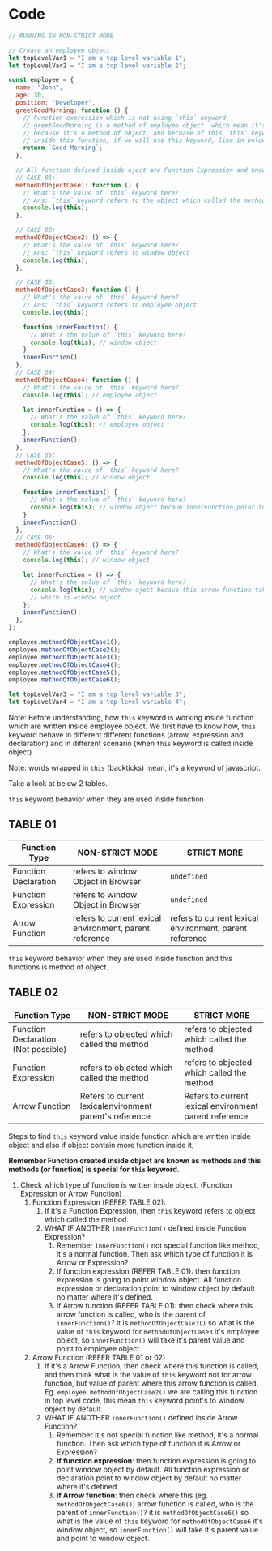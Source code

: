 # Code

```js
// RUNNING IN NON-STRICT MODE

// Create an employee object
let topLevelVar1 = "I am a top level variable 1";
let topLevelVar2 = "I am a top level variable 2";

const employee = {
  name: "John",
  age: 30,
  position: "Developer",
  greetGoodMorning: function () {
    // Function expression which is not using `this` keyword
    // greetGoodMorning is a method of employee object. which mean it's a special function
    // because it's a method of object, and becuase of this `this` keyword will work differnetly
    // inside this function, if we will use this keyword, like in below function.
    return `Good Morning`;
  },

  // All function defined inside oject are Function Expression and known as method.
  // CASE 01:
  methodOfObjectCase1: function () {
    // What's the value of `this` keyword here?
    // Ans: `this` keyword refers to the object which called the method. which is employee object.
    console.log(this);
  },

  // CASE 02:
  methodOfObjectCase2: () => {
    // What's the value of `this` keyword here?
    // Ans: `this` keyword refers to window object
    console.log(this);
  },

  // CASE 03:
  methodOfObjectCase3: function () {
    // What's the value of `this` keyword here?
    // Ans: `this` keyword refers to employee object
    console.log(this);

    function innerFunction() {
      // What's the value of `this` keyword here?
      console.log(this); // window object
    }
    innerFunction();
  },
  // CASE 04:
  methodOfObjectCase4: function () {
    // What's the value of `this` keyword here?
    console.log(this); // employee object

    let innerFunction = () => {
      // What's the value of `this` keyword here?
      console.log(this); // employee object
    };
    innerFunction();
  },
  // CASE 05:
  methodOfObjectCase5: () => {
    // What's the value of `this` keyword here?
    console.log(this); // window object

    function innerFunction() {
      // What's the value of `this` keyword here?
      console.log(this); // window object becaue innerFunction point to window object by default
    }
    innerFunction();
  },
  // CASE 06:
  methodOfObjectCase6: () => {
    // What's the value of `this` keyword here?
    console.log(this); // window object

    let innerFunction = () => {
      // What's the value of `this` keyword here?
      console.log(this); // window oject becaue this arrow function take value of it's parent
      // which is window object.
    };
    innerFunction();
  },
};

employee.methodOfObjectCase1();
employee.methodOfObjectCase2();
employee.methodOfObjectCase3();
employee.methodOfObjectCase4();
employee.methodOfObjectCase5();
employee.methodOfObjectCase6();

let topLevelVar3 = "I am a top level variable 3";
let topLevelVar4 = "I am a top level variable 4";
```

Note: Before understanding, how `this` keyword is working inside function which are written inside employee object. We first have to know how, `this` keyword behave in different different functions (arrow, expression and declaration) and in different scenario (when
`this` keyword is called inside object)

Note: words wrapped in `this` (backticks) mean, it's a keyword of javascript.

Take a look at below 2 tables.

`this` keyword behavior when they are used inside function

## TABLE 01

| Function Type        | NON-STRICT MODE                                         | STRICT MORE                                             |
| -------------------- | ------------------------------------------------------- | ------------------------------------------------------- |
| Function Declaration | refers to window Object in Browser                      | `undefined`                                             |
| Function Expression  | refers to window Object in Browser                      | `undefined`                                             |
| Arrow Function       | refers to current lexical environment, parent reference | refers to current lexical environment, parent reference |

`this` keyword behavior when they are used inside function and this functions is method of object.

## TABLE 02

| Function Type                       | NON-STRICT MODE                                         | STRICT MORE                                            |
| ----------------------------------- | ------------------------------------------------------- | ------------------------------------------------------ |
| Function Declaration (Not possible) | refers to objected which called the method              | refers to objected which called the method             |
| Function Expression                 | refers to objected which called the method              | refers to objected which called the method             |
| Arrow Function                      | Refers to current lexicalenvironment parent's reference | Refers to current lexical environment parent reference |

Steps to find `this` keyword value inside function which are written inside object and also if object contain more function inside it,

**Remember Function created inside object are known as methods and this methods (or function) is special for `this` keyword.**

1. Check which type of function is written inside object. (Function Expression or Arrow Function)
	1. Function Expression (REFER TABLE 02):
		1. If it's a Function Expression, then `this` keyword refers to object which called the method.
		2. WHAT IF ANOTHER `innerFunction()` defined inside Function Expression?
			1. Remember `innerFunction()` not special function like method, it's a normal function. Then ask which type of function it is Arrow or Expression?
			2. If function expression (REFER TABLE 01): then function expression is going to point window object. All function expression or declaration point to window object by default no matter where it's defined.
			3. if Arrow function (REFER TABLE 01): then check where this arrow function is called, who is the parent of `innerFunction()`? it is `methodOfObjectCase3()` so what is the value of `this` keyword for `methodOfObjectCase3` it's employee object, so `innerFunction()` will take it's parent value and point to employee object.
	2. Arrow Function (REFER TABLE 01 or 02)
		1. If it's a Arrow Function, then check where this function is called, and then think what is the value of `this` keyword not for arrow function, but value of parent where this arrow function is called. Eg. `employee.methodOfObjectCase2()` we are calling this function in top level code, this mean `this` keyword point's to window object by default.
		2. WHAT IF ANOTHER `innerFunction()` defined inside Arrow Function?
			1. Remember it's not special function like method, it's a normal function. Then ask which type of function it is Arrow or Expression?
			2. **If function expression**: then function expression is going to point window object by default. All function expression or declaration point to window object by default no matter where it's defined.
			3. **if Arrow function**: then check where this (eg. `methodOfObjectCase6()`) arrow function is called, who is the parent of `innerFunction()`? it is `methodOfObjectCase6()` so what is the value of `this` keyword for `methodOfObjectCase6` it's window object, so `innerFunction()` will take it's parent value and point to window object.
